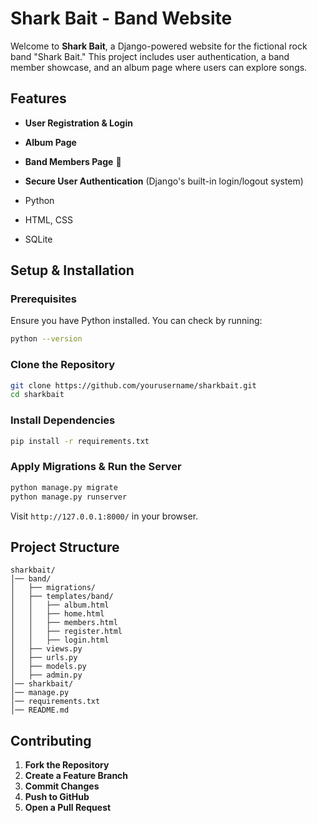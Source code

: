 # Shark Bait - Band Website 

Welcome to **Shark Bait**, a Django-powered website for the fictional rock band "Shark Bait." This project includes user authentication, a band member showcase, and an album page where users can explore songs.

## Features 
- **User Registration & Login** 
- **Album Page**
- **Band Members Page** 🎤
- **Secure User Authentication** (Django's built-in login/logout system)

 
- Python
- HTML, CSS
- SQLite

## Setup & Installation 

### Prerequisites
Ensure you have Python installed. You can check by running:
```sh
python --version
```

### Clone the Repository
```sh
git clone https://github.com/yourusername/sharkbait.git
cd sharkbait
```

### Install Dependencies
```sh
pip install -r requirements.txt
```

### Apply Migrations & Run the Server
```sh
python manage.py migrate
python manage.py runserver
```

Visit `http://127.0.0.1:8000/` in your browser.

## Project Structure 
```
sharkbait/
│── band/
│   ├── migrations/
│   ├── templates/band/
│   │   ├── album.html
│   │   ├── home.html
│   │   ├── members.html
│   │   ├── register.html
│   │   ├── login.html
│   ├── views.py
│   ├── urls.py
│   ├── models.py
│   ├── admin.py
│── sharkbait/
│── manage.py
│── requirements.txt
│── README.md
```

## Contributing 
1. **Fork the Repository**
2. **Create a Feature Branch**
3. **Commit Changes**
4. **Push to GitHub**
5. **Open a Pull Request** 
